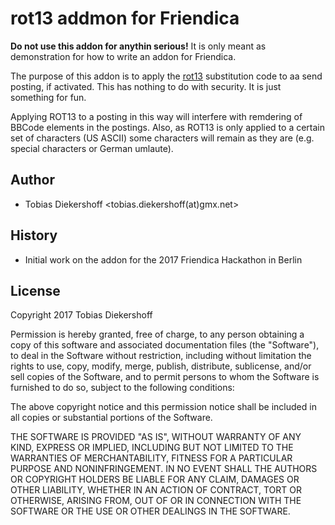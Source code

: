 rot13 addmon for Friendica
==========================

**Do not use this addon for anythin serious!**
It is only meant as demonstration for how to write an addon for Friendica.

The purpose of this addon is to apply the [rot13](https://en.wikipedia.org/wiki/ROT13) substitution code to aa send posting, if activated.
This has nothing to do with security.
It is just something for fun.

Applying ROT13 to a posting in this way will interfere with remdering of BBCode elements in the postings.
Also, as ROT13 is only applied to a certain set of characters (US ASCII) some characters will remain as they are (e.g. special characters or German umlaute).

Author
-------

* Tobias Diekershoff <tobias.diekershoff(at)gmx.net>

History
-------

* Initial work on the addon for the 2017 Friendica Hackathon in Berlin

License
-------

Copyright 2017 Tobias Diekershoff

Permission is hereby granted, free of charge, to any person obtaining a copy of this software and associated documentation files (the "Software"), to deal in the Software without restriction, including without limitation the rights to use, copy, modify, merge, publish, distribute, sublicense, and/or sell copies of the Software, and to permit persons to whom the Software is furnished to do so, subject to the following conditions:

The above copyright notice and this permission notice shall be included in all copies or substantial portions of the Software.

THE SOFTWARE IS PROVIDED "AS IS", WITHOUT WARRANTY OF ANY KIND, EXPRESS OR IMPLIED, INCLUDING BUT NOT LIMITED TO THE WARRANTIES OF MERCHANTABILITY, FITNESS FOR A PARTICULAR PURPOSE AND NONINFRINGEMENT. IN NO EVENT SHALL THE AUTHORS OR COPYRIGHT HOLDERS BE LIABLE FOR ANY CLAIM, DAMAGES OR OTHER LIABILITY, WHETHER IN AN ACTION OF CONTRACT, TORT OR OTHERWISE, ARISING FROM, OUT OF OR IN CONNECTION WITH THE SOFTWARE OR THE USE OR OTHER DEALINGS IN THE SOFTWARE.
